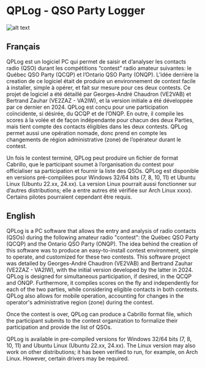 # QPLog - QSO Party Logger
![alt text](http://url/to/img.png)
## Français
QPLog est un logiciel PC qui permet de saisir et d’analyser les contacts radio (QSO) durant les compétitions “contest” radio amateur suivantes: le Québec QSO Party (QCQP) et l’Ontario QSO Party (ONQP). L’idée derrière la creation de ce logiciel était de produire un environnement de contest facile à installer, simple à opérer, et fait sur mesure pour ces deux contests. Ce projet de logiciel a été détaillé par Georges-André Chaudron (VE2VAB) et Bertrand Zauhar (VE2ZAZ - VA2IW), et la version initiale a été développée par ce dernier en 2024.
QPLog est conçu pour une participation coïncidente, si désirée, du QCQP et de l’ONQP. En outre, il compile les scores à la volée et de façon indépendante pour chacun des deux Parties, mais tient compte des contacts éligibles dans les deux contests.
QPLog permet aussi une opération nomade, donc prend en compte les changements de région administrative (zone) de l’opérateur durant le contest.

Un fois le contest terminé, QPLog peut produire un fichier de format Cabrillo, que le participant soumet à l’organisation du contest pour officialiser sa participation et fournir la liste des QSOs.
QPLog est disponible en versions pré-compilées pour Windows 32/64 bits (7, 8, 10, 11) et Ubuntu Linux (Ubuntu 22.xx, 24.xx). La version Linux pourrait aussi fonctionner sur d’autres distributions; elle a entre autres été vérifiée sur Arch Linux xxxx). Certains pilotes pourraient cependant être requis.

## English
QPLog is a PC software that allows the entry and analysis of radio contacts (QSOs) during the following amateur radio "contest": the Québec QSO Party (QCQP) and the Ontario QSO Party (ONQP). The idea behind the creation of this software was to produce an easy-to-install contest environment, simple to operate, and customized for these two contests. This software project was detailed by Georges-André Chaudron (VE2VAB) and Bertrand Zauhar (VE2ZAZ - VA2IW), with the initial version developed by the latter in 2024.
QPLog is designed for simultaneous participation, if desired, in the QCQP and ONQP. Furthermore, it compiles scores on the fly and independently for each of the two parties, while considering eligible contacts in both contests.
QPLog also allows for mobile operation, accounting for changes in the operator's administrative region (zone) during the contest.

Once the contest is over, QPLog can produce a Cabrillo format file, which the participant submits to the contest organization to formalize their participation and provide the list of QSOs.

QPLog is available in pre-compiled versions for Windows 32/64 bits (7, 8, 10, 11) and Ubuntu Linux (Ubuntu 22.xx, 24.xx). The Linux version may also work on other distributions; it has been verified to run, for example, on Arch Linux. However, certain drivers may be required.
